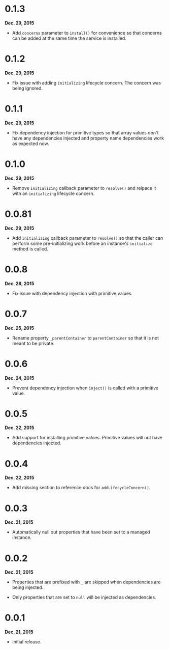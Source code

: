 # 0.1.3

**Dec. 29, 2015**

- Add `concerns` parameter to `install()` for convenience so that concerns can
  be added at the same time the service is installed.


# 0.1.2

**Dec. 29, 2015**

- Fix issue with adding `initializing` lifecycle concern. The concern was being
  ignored.


# 0.1.1

**Dec. 29, 2015**

- Fix dependency injection for primitive types so that array values don't have
  any dependencies injected and property name dependencies work as expected
  now.


# 0.1.0

**Dec. 29, 2015**

- Remove `initializing` callback parameter to `resolve()` and relpace it with
  an `initializing` lifecycle concern.


# 0.0.81

**Dec. 29, 2015**

- Add `initializing` callback parameter to `resolve()` so that the caller can
  perform some pre-initializing work before an instance's `initialize` method
  is called.


# 0.0.8

**Dec. 28, 2015**

- Fix issue with dependency injection with primitive values.


# 0.0.7

**Dec. 25, 2015**

- Rename property `_parentContainer` to `parentContainer` so that it is not
  meant to be private.


# 0.0.6

**Dec. 24, 2015**

- Prevent dependency injection when `inject()` is called with a primitive value.


# 0.0.5

**Dec. 22, 2015**

- Add support for installing primitive values. Primitive values will not have dependencies injected.


# 0.0.4

**Dec. 22, 2015**

- Add missing section to reference docs for `addLifecycleConcern()`.


# 0.0.3

**Dec. 21, 2015**

- Automatically null out properties that have been set to a managed instance.


# 0.0.2

**Dec. 21, 2015**

- Properties that are prefixed with `_` are skipped when dependencies are being
  injected.

- Only properties that are set to `null` will be injected as dependencies.


# 0.0.1

**Dec. 21, 2015**

- Initial release.
